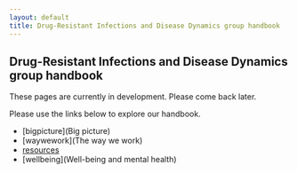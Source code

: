 ```yaml
---
layout: default
title: Drug-Resistant Infections and Disease Dynamics group handbook
---
```


## Drug-Resistant Infections and Disease Dynamics group handbook

These pages are currently in development. Please come back later.

Please use the links below to explore our handbook. 

* [bigpicture](Big picture) 
* [waywework](The way we work) 
* [resources](Resources) 
* [wellbeing](Well-being and mental health) 
